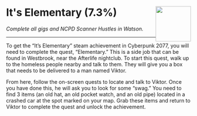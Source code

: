 # It's Elementary (7.3%) <img style="float: right;" src="https://cdn.cloudflare.steamstatic.com/steamcommunity/public/images/apps/1091500/b7512099ad421258b91b49ab12d46ffd2bb948da.jpg" width="96" height="96">

_Complete all gigs and NCPD Scanner Hustles in Watson._

---

To get the “It’s Elementary” steam achievement in Cyberpunk 2077, you will need to complete the quest, “Elementary.” This is a side job that can be found in Westbrook, near the Afterlife nightclub. To start this quest, walk up to the homeless people nearby and talk to them. They will give you a box that needs to be delivered to a man named Viktor.

From here, follow the on-screen quests to locate and talk to Viktor. Once you have done this, he will ask you to look for some “swag.” You need to find 3 items (an old hat, an old pocket watch, and an old pipe) located in a crashed car at the spot marked on your map. Grab these items and return to Viktor to complete the quest and unlock the achievement.